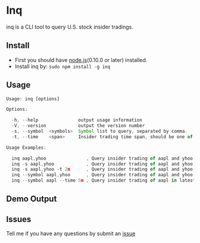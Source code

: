 
# Inq

inq is a CLI tool to query U.S. stock insider tradings.

## Install

- First you should have [node.js](http://nodejs.org)(0.10.0 or later) installed.
- Install inq by: <code>sudo npm install -g inq</code>

## Usage

```javascript
Usage: inq [options]

Options:

  -h, --help               output usage information
  -V, --version            output the version number
  -s, --symbol  <symbols>  Symbol list to query, separated by comma.
  -t, --time    <span>     Insider trading time span, should be one of: 1m, 2m, 3m, 4m, or 5m.

Usage Examples:

  inq aapl,yhoo               , Query insider trading of aapl and yhoo in latest 3 months(default).
  inq -s aapl,yhoo            , Query insider trading of aapl and yhoo.
  inq -s aapl,yhoo -t 2m      , Query insider trading of aapl and yhoo in latest 2 months.
  inq --symbol aapl,yhoo      , Query insider trading of aapl and yhoo.
  inq --symbol aapl --time 5m , Query insider trading of aapl in latest 5 months.

```

## Demo Output

## Issues

Tell me if you have any questions by submit an [issue](https://github.com/hustcer/inq/issues/new)
